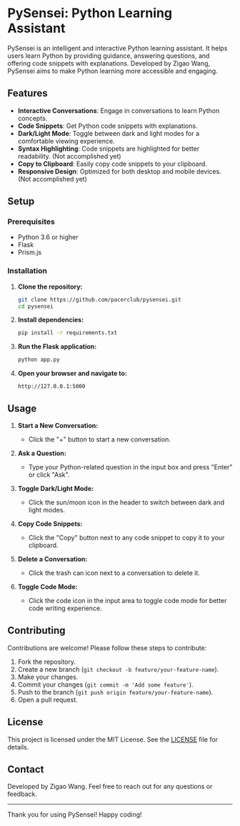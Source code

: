 # PySensei: Python Learning Assistant

PySensei is an intelligent and interactive Python learning assistant. It helps users learn Python by providing guidance, answering questions, and offering code snippets with explanations. Developed by Zigao Wang, PySensei aims to make Python learning more accessible and engaging.

## Features

- **Interactive Conversations**: Engage in conversations to learn Python concepts.
- **Code Snippets**: Get Python code snippets with explanations.
- **Dark/Light Mode**: Toggle between dark and light modes for a comfortable viewing experience.
- **Syntax Highlighting**: Code snippets are highlighted for better readability. (Not accomplished yet)
- **Copy to Clipboard**: Easily copy code snippets to your clipboard.
- **Responsive Design**: Optimized for both desktop and mobile devices. (Not accomplished yet)

## Setup

### Prerequisites

- Python 3.6 or higher
- Flask
- Prism.js

### Installation

1. **Clone the repository:**

    ```bash
    git clone https://github.com/pacerclub/pysensei.git
    cd pysensei
    ```

2. **Install dependencies:**

    ```bash
    pip install -r requirements.txt
    ```

3. **Run the Flask application:**

    ```bash
    python app.py
    ```

4. **Open your browser and navigate to:**

    ```
    http://127.0.0.1:5000
    ```

## Usage

1. **Start a New Conversation:**
   - Click the "+" button to start a new conversation.
   
2. **Ask a Question:**
   - Type your Python-related question in the input box and press "Enter" or click "Ask".

3. **Toggle Dark/Light Mode:**
   - Click the sun/moon icon in the header to switch between dark and light modes.

4. **Copy Code Snippets:**
   - Click the "Copy" button next to any code snippet to copy it to your clipboard.

5. **Delete a Conversation:**
   - Click the trash can icon next to a conversation to delete it.

6. **Toggle Code Mode:**
   - Click the code icon in the input area to toggle code mode for better code writing experience.

## Contributing

Contributions are welcome! Please follow these steps to contribute:

1. Fork the repository.
2. Create a new branch (`git checkout -b feature/your-feature-name`).
3. Make your changes.
4. Commit your changes (`git commit -m 'Add some feature'`).
5. Push to the branch (`git push origin feature/your-feature-name`).
6. Open a pull request.

## License

This project is licensed under the MIT License. See the [LICENSE](LICENSE) file for details.

## Contact

Developed by Zigao Wang. Feel free to reach out for any questions or feedback.

---

Thank you for using PySensei! Happy coding!
